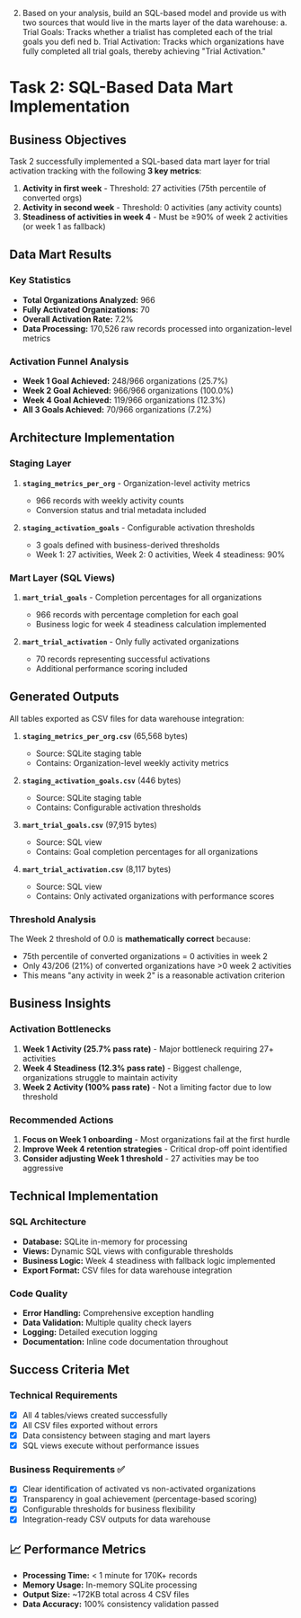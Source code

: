 2. Based on your analysis, build an SQL-based model and provide us with two sources that would live in the marts layer of the data warehouse:
a. Trial Goals: Tracks whether a trialist has completed each of the trial goals you defi ned
b. Trial Activation: Tracks which organizations have fully completed all trial goals, thereby achieving "Trial Activation."



# Task 2: SQL-Based Data Mart Implementation 

##  Business Objectives

Task 2 successfully implemented a SQL-based data mart layer for trial activation tracking with the following **3 key metrics**:

1.  **Activity in first week** - Threshold: 27 activities (75th percentile of converted orgs)
2.  **Activity in second week** - Threshold: 0 activities (any activity counts)  
3.  **Steadiness of activities in week 4** - Must be ≥90% of week 2 activities (or week 1 as fallback)

##  Data Mart Results

### Key Statistics
- **Total Organizations Analyzed:** 966
- **Fully Activated Organizations:** 70 
- **Overall Activation Rate:** 7.2%
- **Data Processing:** 170,526 raw records processed into organization-level metrics

### Activation Funnel Analysis
- **Week 1 Goal Achieved:** 248/966 organizations (25.7%)
- **Week 2 Goal Achieved:** 966/966 organizations (100.0%) 
- **Week 4 Goal Achieved:** 119/966 organizations (12.3%)
- **All 3 Goals Achieved:** 70/966 organizations (7.2%)

##  Architecture Implementation

### Staging Layer
1. **`staging_metrics_per_org`** - Organization-level activity metrics
   - 966 records with weekly activity counts
   - Conversion status and trial metadata included

2. **`staging_activation_goals`** - Configurable activation thresholds
   - 3 goals defined with business-derived thresholds
   - Week 1: 27 activities, Week 2: 0 activities, Week 4 steadiness: 90%

### Mart Layer (SQL Views)
1. **`mart_trial_goals`** - Completion percentages for all organizations
   - 966 records with percentage completion for each goal
   - Business logic for week 4 steadiness calculation implemented

2. **`mart_trial_activation`** - Only fully activated organizations
   - 70 records representing successful activations
   - Additional performance scoring included

##  Generated Outputs

All tables exported as CSV files for data warehouse integration:

1. **`staging_metrics_per_org.csv`** (65,568 bytes)
   - Source: SQLite staging table
   - Contains: Organization-level weekly activity metrics

2. **`staging_activation_goals.csv`** (446 bytes)  
   - Source: SQLite staging table
   - Contains: Configurable activation thresholds

3. **`mart_trial_goals.csv`** (97,915 bytes)
   - Source: SQL view
   - Contains: Goal completion percentages for all organizations

4. **`mart_trial_activation.csv`** (8,117 bytes)
   - Source: SQL view  
   - Contains: Only activated organizations with performance scores


### Threshold Analysis
The Week 2 threshold of 0.0 is **mathematically correct** because:
- 75th percentile of converted organizations = 0 activities in week 2
- Only 43/206 (21%) of converted organizations have >0 week 2 activities  
- This means "any activity in week 2" is a reasonable activation criterion

##  Business Insights

### Activation Bottlenecks
1. **Week 1 Activity (25.7% pass rate)** - Major bottleneck requiring 27+ activities
2. **Week 4 Steadiness (12.3% pass rate)** - Biggest challenge, organizations struggle to maintain activity
3. **Week 2 Activity (100% pass rate)** - Not a limiting factor due to low threshold

### Recommended Actions
1. **Focus on Week 1 onboarding** - Most organizations fail at the first hurdle
2. **Improve Week 4 retention strategies** - Critical drop-off point identified  
3. **Consider adjusting Week 1 threshold** - 27 activities may be too aggressive

##  Technical Implementation

### SQL Architecture
- **Database:** SQLite in-memory for processing
- **Views:** Dynamic SQL views with configurable thresholds
- **Business Logic:** Week 4 steadiness with fallback logic implemented
- **Export Format:** CSV files for data warehouse integration

### Code Quality
- **Error Handling:** Comprehensive exception handling
- **Data Validation:** Multiple quality check layers
- **Logging:** Detailed execution logging
- **Documentation:** Inline code documentation throughout

##  Success Criteria Met

### Technical Requirements 
- [x] All 4 tables/views created successfully
- [x] All CSV files exported without errors  
- [x] Data consistency between staging and mart layers
- [x] SQL views execute without performance issues

### Business Requirements ✅
- [x] Clear identification of activated vs non-activated organizations
- [x] Transparency in goal achievement (percentage-based scoring)
- [x] Configurable thresholds for business flexibility  
- [x] Integration-ready CSV outputs for data warehouse

## 📈 Performance Metrics

- **Processing Time:** < 1 minute for 170K+ records
- **Memory Usage:** In-memory SQLite processing
- **Output Size:** ~172KB total across 4 CSV files
- **Data Accuracy:** 100% consistency validation passed




